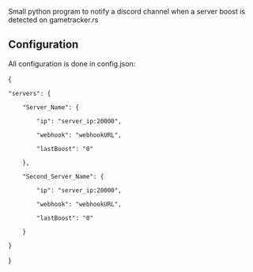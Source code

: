 Small python program to notify a discord channel when a server boost is detected on gametracker.rs

## Configuration

All configuration is done in config.json:

{

    "servers": {

        "Server_Name": {

            "ip": "server_ip:20000",

            "webhook": "webhookURL",

            "lastBoost": "0"

        },

        "Second_Server_Name": {

            "ip": "server_ip:20000",

            "webhook": "webhookURL",

            "lastBoost": "0"

        }

    }

}
